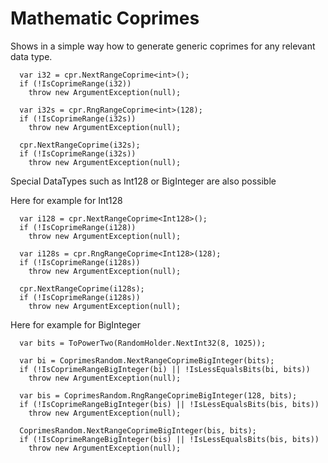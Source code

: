 # Mathematic Coprimes

Shows in a simple way how to generate generic coprimes for any relevant data type.

      var i32 = cpr.NextRangeCoprime<int>();
      if (!IsCoprimeRange(i32))
        throw new ArgumentException(null);

      var i32s = cpr.RngRangeCoprime<int>(128);
      if (!IsCoprimeRange(i32s))
        throw new ArgumentException(null);

      cpr.NextRangeCoprime(i32s);
      if (!IsCoprimeRange(i32s))
        throw new ArgumentException(null);

Special DataTypes such as Int128 or BigInteger are also possible

Here for example for Int128

      var i128 = cpr.NextRangeCoprime<Int128>();
      if (!IsCoprimeRange(i128))
        throw new ArgumentException(null);

      var i128s = cpr.RngRangeCoprime<Int128>(128);
      if (!IsCoprimeRange(i128s))
        throw new ArgumentException(null);

      cpr.NextRangeCoprime(i128s);
      if (!IsCoprimeRange(i128s))
        throw new ArgumentException(null);

Here for example for BigInteger

      var bits = ToPowerTwo(RandomHolder.NextInt32(8, 1025));
      
      var bi = CoprimesRandom.NextRangeCoprimeBigInteger(bits);
      if (!IsCoprimeRangeBigInteger(bi) || !IsLessEqualsBits(bi, bits))
        throw new ArgumentException(null);

      var bis = CoprimesRandom.RngRangeCoprimeBigInteger(128, bits);
      if (!IsCoprimeRangeBigInteger(bis) || !IsLessEqualsBits(bis, bits))
        throw new ArgumentException(null);

      CoprimesRandom.NextRangeCoprimeBigInteger(bis, bits);
      if (!IsCoprimeRangeBigInteger(bis) || !IsLessEqualsBits(bis, bits))
        throw new ArgumentException(null);

